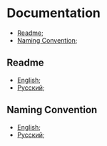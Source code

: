 # Documentation

-   [Readme](https://github.com/anatoliych/bot-get-by-link/tree/change-documentation#readme);
-   [Naming Convention](https://github.com/anatoliych/bot-get-by-link/tree/change-documentation#naming-convention);

## Readme

-   [English](https://github.com/AnatoliyCh/bot-get-by-link/blob/change-documentation/Documentation/README.en.md);
-   [Русский](https://github.com/AnatoliyCh/bot-get-by-link/blob/change-documentation/Documentation/README.ru.md);

## Naming Convention

-   [English](https://github.com/AnatoliyCh/bot-get-by-link/blob/change-documentation/Documentation/NamingConvention/README.en.md);
-   [Русский](https://github.com/anatoliych/bot-get-by-link/blob/change-documentation/documentation/namingconvention/README.ru.md);
